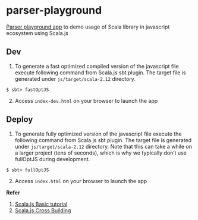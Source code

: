 # parser-playground
[Parser playground app](https://iamsmkr.github.io/parser-playground/) to demo usage of Scala library in javascript ecosystem using Scala.js

## Dev
1. To generate a fast optimized compiled version of the javascript file execute following command from Scala.js sbt plugin. The target file is generated under `js/target/scala-2.12` directory.
  ```
  $ sbt> fastOptJS
  ```

2. Access `index-dev.html` on your browser to launch the app

## Deploy
1. To generate fully optimized version of the javascript file execute the following command from Scala.js sbt plugin. The target file is generated under `js/target/scala-2.12` directory. Note that this can take a while on a larger project (tens of seconds), which is why we typically don’t use fullOptJS during development. 
  ```
  $ sbt> fullOptJS
  ```

2. Access `index.html` on your browser to launch the app

**Refer**

1. [Scala.js Basic tutorial](https://www.scala-js.org/doc/tutorial/basic/)
2. [Scala.js Cross Building](https://www.scala-js.org/doc/project/cross-build.html)
